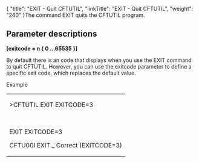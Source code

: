 {
    "title": "EXIT - Quit CFTUTIL",
    "linkTitle": "EXIT - Quit CFTUTIL",
    "weight": "240"
}The command EXIT quits the CFTUTIL program.

## Parameter descriptions

**\[exitcode = n { 0 ...65535 }\]**

By default there is an code that displays when you use the EXIT command to quit CFTUTIL. However, you can use the exitcode parameter to define a specific exit code, which replaces the default value.

Example

<table cellspacing="0">
   <col/>
   <tbody>
      <tr>
         <td>
            <p>&gt;CFTUTIL EXIT EXITCODE=3</p>
            <p> </p>
            <p> EXIT EXITCODE=3</p>
            <p>CFTU00I EXIT     _ Correct (EXITCODE=3)</p>
         </td>
      </tr>
   </tbody>
</table>
